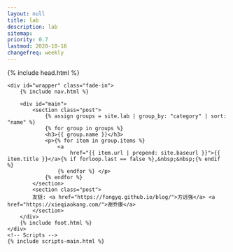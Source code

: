 ```yaml
---
layout: null
title: lab
description: lab
sitemap:
priority: 0.7
lastmod: 2020-10-16
changefreq: weekly
---
```


<!DOCTYPE HTML>

<html>

<head>
	{% include head.html %}
</head>

<body class="is-loading">

	<div id="wrapper" class="fade-in">
		{% include nav.html %}

		<div id="main">
			<section class="post">
				{% assign groups = site.lab | group_by: "category" | sort: "name" %}
				{% for group in groups %}
				<h3>{{ group.name }}</h3>
				<p>{% for item in group.items %}
					<a
						href="{{ item.url | prepend: site.baseurl }}">{{ item.title }}</a>{% if forloop.last == false %},&nbsp;&nbsp;{% endif %}
					{% endfor %} </p>
				{% endfor %}
			</section>
            <section class="post">
            友链: <a href="https://fongyq.github.io/blog/">方远强</a> <a href="https://xieqiaokang.com/">谢乔康</a>
			</section>
		</div>
		{% include foot.html %}
	</div>
	<!-- Scripts -->
	{% include scripts-main.html %}

</body>

</html>